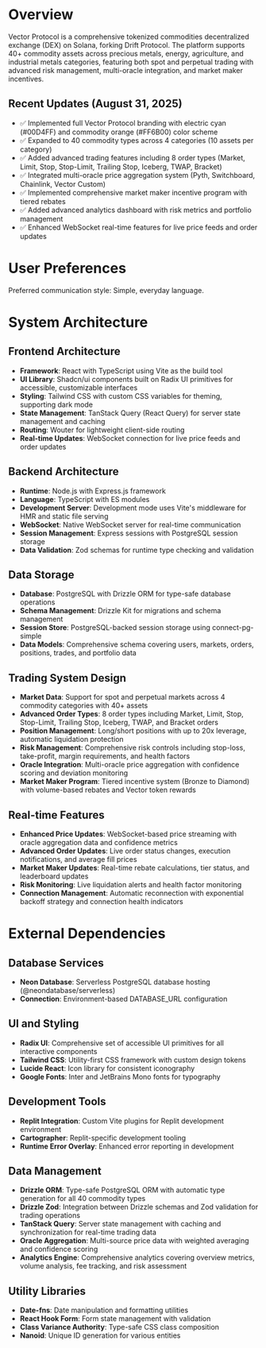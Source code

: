 # Overview

Vector Protocol is a comprehensive tokenized commodities decentralized exchange (DEX) on Solana, forking Drift Protocol. The platform supports 40+ commodity assets across precious metals, energy, agriculture, and industrial metals categories, featuring both spot and perpetual trading with advanced risk management, multi-oracle integration, and market maker incentives.

## Recent Updates (August 31, 2025)
- ✅ Implemented full Vector Protocol branding with electric cyan (#00D4FF) and commodity orange (#FF6B00) color scheme
- ✅ Expanded to 40 commodity types across 4 categories (10 assets per category)
- ✅ Added advanced trading features including 8 order types (Market, Limit, Stop, Stop-Limit, Trailing Stop, Iceberg, TWAP, Bracket)
- ✅ Integrated multi-oracle price aggregation system (Pyth, Switchboard, Chainlink, Vector Custom)
- ✅ Implemented comprehensive market maker incentive program with tiered rebates
- ✅ Added advanced analytics dashboard with risk metrics and portfolio management
- ✅ Enhanced WebSocket real-time features for live price feeds and order updates

# User Preferences

Preferred communication style: Simple, everyday language.

# System Architecture

## Frontend Architecture
- **Framework**: React with TypeScript using Vite as the build tool
- **UI Library**: Shadcn/ui components built on Radix UI primitives for accessible, customizable interfaces
- **Styling**: Tailwind CSS with custom CSS variables for theming, supporting dark mode
- **State Management**: TanStack Query (React Query) for server state management and caching
- **Routing**: Wouter for lightweight client-side routing
- **Real-time Updates**: WebSocket connection for live price feeds and order updates

## Backend Architecture
- **Runtime**: Node.js with Express.js framework
- **Language**: TypeScript with ES modules
- **Development Server**: Development mode uses Vite's middleware for HMR and static file serving
- **WebSocket**: Native WebSocket server for real-time communication
- **Session Management**: Express sessions with PostgreSQL session storage
- **Data Validation**: Zod schemas for runtime type checking and validation

## Data Storage
- **Database**: PostgreSQL with Drizzle ORM for type-safe database operations
- **Schema Management**: Drizzle Kit for migrations and schema management
- **Session Store**: PostgreSQL-backed session storage using connect-pg-simple
- **Data Models**: Comprehensive schema covering users, markets, orders, positions, trades, and portfolio data

## Trading System Design
- **Market Data**: Support for spot and perpetual markets across 4 commodity categories with 40+ assets
- **Advanced Order Types**: 8 order types including Market, Limit, Stop, Stop-Limit, Trailing Stop, Iceberg, TWAP, and Bracket orders
- **Position Management**: Long/short positions with up to 20x leverage, automatic liquidation protection
- **Risk Management**: Comprehensive risk controls including stop-loss, take-profit, margin requirements, and health factors
- **Oracle Integration**: Multi-oracle price aggregation with confidence scoring and deviation monitoring
- **Market Maker Program**: Tiered incentive system (Bronze to Diamond) with volume-based rebates and Vector token rewards

## Real-time Features
- **Enhanced Price Updates**: WebSocket-based price streaming with oracle aggregation data and confidence metrics
- **Advanced Order Updates**: Live order status changes, execution notifications, and average fill prices
- **Market Maker Updates**: Real-time rebate calculations, tier status, and leaderboard updates
- **Risk Monitoring**: Live liquidation alerts and health factor monitoring
- **Connection Management**: Automatic reconnection with exponential backoff strategy and connection health indicators

# External Dependencies

## Database Services
- **Neon Database**: Serverless PostgreSQL database hosting (@neondatabase/serverless)
- **Connection**: Environment-based DATABASE_URL configuration

## UI and Styling
- **Radix UI**: Comprehensive set of accessible UI primitives for all interactive components
- **Tailwind CSS**: Utility-first CSS framework with custom design tokens
- **Lucide React**: Icon library for consistent iconography
- **Google Fonts**: Inter and JetBrains Mono fonts for typography

## Development Tools
- **Replit Integration**: Custom Vite plugins for Replit development environment
- **Cartographer**: Replit-specific development tooling
- **Runtime Error Overlay**: Enhanced error reporting in development

## Data Management
- **Drizzle ORM**: Type-safe PostgreSQL ORM with automatic type generation for all 40 commodity types
- **Drizzle Zod**: Integration between Drizzle schemas and Zod validation for trading operations
- **TanStack Query**: Server state management with caching and synchronization for real-time trading data
- **Oracle Aggregation**: Multi-source price data with weighted averaging and confidence scoring
- **Analytics Engine**: Comprehensive analytics covering overview metrics, volume analysis, fee tracking, and risk assessment

## Utility Libraries
- **Date-fns**: Date manipulation and formatting utilities
- **React Hook Form**: Form state management with validation
- **Class Variance Authority**: Type-safe CSS class composition
- **Nanoid**: Unique ID generation for various entities